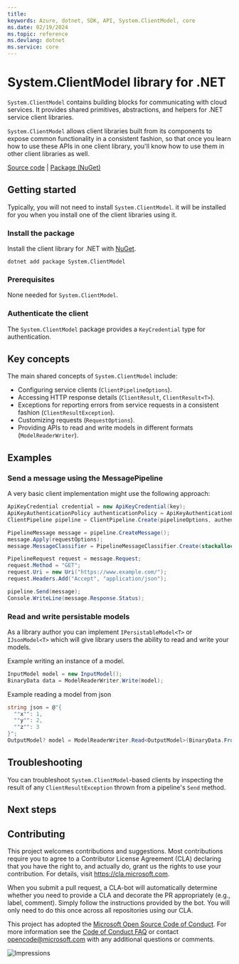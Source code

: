 ```yaml
---
title: 
keywords: Azure, dotnet, SDK, API, System.ClientModel, core
ms.date: 02/19/2024
ms.topic: reference
ms.devlang: dotnet
ms.service: core
---
```

# System.ClientModel library for .NET

`System.ClientModel` contains building blocks for communicating with cloud services.  It provides shared primitives, abstractions, and helpers for .NET service client libraries.

`System.ClientModel` allows client libraries built from its components to expose common functionality in a consistent fashion, so that once you learn how to use these APIs in one client library, you'll know how to use them in other client libraries as well.

[Source code][source] | [Package (NuGet)][package]

## Getting started

Typically, you will not need to install `System.ClientModel`.
it will be installed for you when you install one of the client libraries using it.

### Install the package

Install the client library for .NET with [NuGet](https://www.nuget.org/packages/System.ClientModel).

```dotnetcli
dotnet add package System.ClientModel
```

### Prerequisites

None needed for `System.ClientModel`.

### Authenticate the client

The `System.ClientModel` package provides a `KeyCredential` type for authentication.

## Key concepts

The main shared concepts of `System.ClientModel` include:

- Configuring service clients (`ClientPipelineOptions`).
- Accessing HTTP response details (`ClientResult`, `ClientResult<T>`).
- Exceptions for reporting errors from service requests in a consistent fashion (`ClientResultException`).
- Customizing requests (`RequestOptions`).
- Providing APIs to read and write models in different formats (`ModelReaderWriter`).

## Examples

### Send a message using the MessagePipeline

A very basic client implementation might use the following approach:

```csharp
ApiKeyCredential credential = new ApiKeyCredential(key);
ApiKeyAuthenticationPolicy authenticationPolicy = ApiKeyAuthenticationPolicy.CreateBearerAuthorizationPolicy(credential);
ClientPipeline pipeline = ClientPipeline.Create(pipelineOptions, authenticationPolicy);

PipelineMessage message = pipeline.CreateMessage();
message.Apply(requestOptions);
message.MessageClassifier = PipelineMessageClassifier.Create(stackalloc ushort[] { 200 });

PipelineRequest request = message.Request;
request.Method = "GET";
request.Uri = new Uri("https://www.example.com/");
request.Headers.Add("Accept", "application/json");

pipeline.Send(message);
Console.WriteLine(message.Response.Status);
```

### Read and write persistable models

As a library author you can implement `IPersistableModel<T>` or `IJsonModel<T>` which will give library users the ability to read and write your models.

Example writing an instance of a model.

```C# Snippet:Readme_Write_Simple
InputModel model = new InputModel();
BinaryData data = ModelReaderWriter.Write(model);
```

Example reading a model from json

```C# Snippet:Readme_Read_Simple
string json = @"{
  ""x"": 1,
  ""y"": 2,
  ""z"": 3
}";
OutputModel? model = ModelReaderWriter.Read<OutputModel>(BinaryData.FromString(json));
```

## Troubleshooting

You can troubleshoot `System.ClientModel`-based clients by inspecting the result of any `ClientResultException` thrown from a pipeline's `Send` method.

## Next steps

## Contributing

This project welcomes contributions and suggestions. Most contributions require you to agree to a Contributor License Agreement (CLA) declaring that you have the right to, and actually do, grant us the rights to use your contribution. For details, visit https://cla.microsoft.com.

When you submit a pull request, a CLA-bot will automatically determine whether you need to provide a CLA and decorate the PR appropriately (e.g., label, comment). Simply follow the instructions provided by the bot. You will only need to do this once across all repositories using our CLA.

This project has adopted the [Microsoft Open Source Code of Conduct][code_of_conduct]. For more information see the [Code of Conduct FAQ][code_of_conduct_faq] or contact opencode@microsoft.com with any additional questions or comments.

![Impressions](https://azure-sdk-impressions.azurewebsites.net/api/impressions/azure-sdk-for-net%2Fsdk%2Fcore%2FAzure.Core%2FREADME.png)

[source]: https://github.com/Azure/azure-sdk-for-net/tree/main/sdk/core/System.ClientModel/src
[package]: https://www.nuget.org/packages/System.ClientModel
[code_of_conduct]: https://opensource.microsoft.com/codeofconduct
[code_of_conduct_faq]: https://opensource.microsoft.com/codeofconduct/faq/

